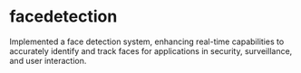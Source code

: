 # facedetection
Implemented a face detection system, enhancing real-time capabilities to accurately identify and track faces for applications in security, surveillance, and user interaction.

